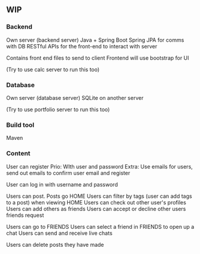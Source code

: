 ## WIP

### Backend
Own server (backend server)
Java + Spring Boot
Spring JPA for comms with DB
RESTful APIs for the front-end to interact with server

Contains front end files to send to client
Frontend will use bootstrap for UI

(Try to use calc server to run this too)

### Database
Own server (database server)
SQLite on another server

(Try to use portfolio server to run this too)

### Build tool
Maven

### Content
User can register
    Prio: WIth user and password
    Extra: Use emails for users, send out emails to confirm user email and register

User can log in with username and password

Users can post. Posts go HOME
Users can filter by tags (user can add tags to a post) when viewing HOME
Users can check out other user's profiles
Users can add others as friends
Users can accept or decline other users friends request

Users can go to FRIENDS
Users can select a friend in FRIENDS to open up a chat
Users can send and receive live chats

Users can delete posts they have made





